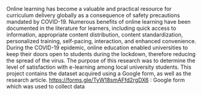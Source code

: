 Online learning has become a valuable and practical resource for curriculum delivery globally as a consequence of safety precautions mandated by COVID-19. Numerous benefits of online learning have been documented in the literature for learners, including quick access to information, appropriate content distribution, content standardization, personalized training, self-pacing, interaction, and enhanced convenience. During the COVID-19 epidemic, online education enabled universities to keep their doors open to students during the lockdown, therefore reducing the spread of the virus. The purpose of this research was to determine the level of satisfaction with e-learning among local university students. This project contains the dataset acquired using a Google form, as well as the research article.
https://forms.gle/TyW18smAFfd2rgDX6 : Google form which was used to collect data

